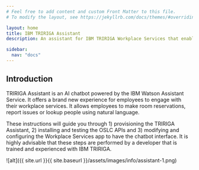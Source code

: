```yaml
---
# Feel free to add content and custom Front Matter to this file.
# To modify the layout, see https://jekyllrb.com/docs/themes/#overriding-theme-defaults

layout: home
title: IBM TRIRIGA Assistant
description: An assistant for IBM TRIRIGA Workplace Services that enables users to book rooms, make service requests, locate people/places and ask questions with an AI assistant!

sidebar:
  nav: "docs"
---
```


## Introduction

TRIRIGA Assistant is an AI chatbot powered by the IBM Watson Assistant Service. It offers a brand new experience for employees to engage with their workplace services. It allows employees to make room reservations, report issues or lookup people using natural language.  

These instructions will guide you through 1) provisioning the TRIRIGA Assistant, 2) installing and testing the OSLC APIs and 3) modifying and configuring the Workplace Services app to have the chatbot interface. It is highly advisable that these steps are performed by a developer that is trained and experienced with IBM TRIRIGA.

![alt]({{ site.url }}{{ site.baseurl }}/assets/images/info/assistant-1.png)
